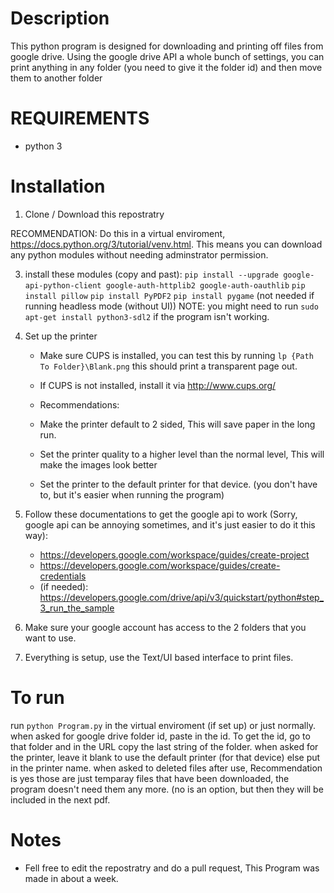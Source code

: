 # Description
This python program is designed for downloading and printing off files from google drive. Using the google drive API a whole bunch of settings, you can print anything in any folder (you need to give it the folder id) and then move them to another folder

# REQUIREMENTS
- python 3

# Installation
1. Clone / Download this repostratry

RECOMMENDATION: Do this in a virtual enviroment, https://docs.python.org/3/tutorial/venv.html. This means you can download any python modules without needing adminstrator permission.

3. install these modules (copy and past):
    `pip install --upgrade google-api-python-client google-auth-httplib2 google-auth-oauthlib`
    `pip install pillow`
    `pip install PyPDF2`
    `pip install pygame`  (not needed if running headless mode (without UI))
    NOTE: you might need to run `sudo apt-get install python3-sdl2` if the program isn't working.

4. Set up the printer
   - Make sure CUPS is installed, you can test this by running `lp {Path To Folder}\Blank.png` this should print a transparent page out.
   - If CUPS is not installed, install it via http://www.cups.org/

   - Recommendations:
   - Make the printer default to 2 sided, This will save paper in the long run.
   - Set the printer quality to a higher level than the normal level, This will make the images look better
   - Set the printer to the default printer for that device. (you don't have to, but it's easier when running the program)

5. Follow these documentations to get the google api to work (Sorry, google api can be annoying sometimes, and it's just easier to do it this way):
   - https://developers.google.com/workspace/guides/create-project
   - https://developers.google.com/workspace/guides/create-credentials
   - (if needed): https://developers.google.com/drive/api/v3/quickstart/python#step_3_run_the_sample

6. Make sure your google account has access to the 2 folders that you want to use.
7. Everything is setup, use the Text/UI based interface to print files.

# To run
run `python Program.py` in the virtual enviroment (if set up) or just normally.
when asked for google drive folder id, paste in the id. To get the id, go to that folder and in the URL copy the last string of the folder.
when asked for the printer, leave it blank to use the default printer (for that device) else put in the printer name.
when asked to deleted files after use, Recommendation is yes those are just temparay files that have been downloaded, the program doesn't need them any more. (no is an option, but then they will be included in the next pdf.

# Notes
- Fell free to edit the repostratry and do a pull request, This Program was made in about a week.
